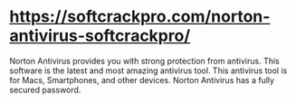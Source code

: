 # https://softcrackpro.com/norton-antivirus-softcrackpro/
 Norton Antivirus provides you with strong protection from antivirus. This software is the latest and most amazing antivirus tool. This antivirus tool is for Macs, Smartphones, and other devices. Norton Antivirus has a fully secured password. 
